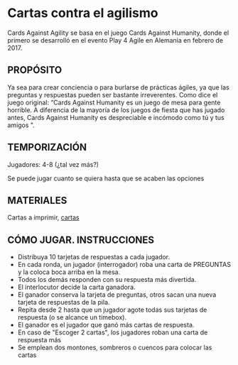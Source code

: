 <link rel="stylesheet" type="text/css" href= "../estilo.css" media="screen" />

# Cartas contra el agilismo

Cards Against Agility se basa en el juego Cards Against Humanity,
donde el primero se desarrolló en el evento Play 4 Agile en Alemania en febrero de 2017.

## PROPÓSITO

Ya sea para crear conciencia o para burlarse de prácticas ágiles, ya que las preguntas y respuestas pueden ser bastante irreverentes. Como dice el juego original: “Cards Against Humanity es un juego de mesa para gente horrible. A diferencia de la mayoría de los juegos de fiesta que has jugado antes, Cards Against Humanity es despreciable e incómodo como tú y tus amigos ".

## TEMPORIZACIÓN

Jugadores: 4-8 (¿tal vez más?)

Se puede jugar cuanto se quiera hasta que se acaben las opciones

## MATERIALES

Cartas a imprimir, [cartas](baraja_en_castellano.pdf)

## CÓMO JUGAR. INSTRUCCIONES

- Distribuya 10 tarjetas de respuestas  a cada jugador.
- En cada ronda, un jugador (interrogador) roba una carta de PREGUNTAS  y la coloca boca arriba en la mesa.
- Todos los demás responden con su respuesta más divertida.
- El interlocutor decide la carta ganadora.
- El ganador conserva la tarjeta de preguntas, otros sacan una nueva tarjeta de respuestas de la pila.
- Repita desde 2 hasta que un jugador agote todas sus tarjetas de respuesta (o se alcance un timebox).
- El ganador es el jugador que ganó más cartas de respuesta.
- En caso de "Escoger 2 cartas", los jugadores roban una carta de respuesta más
- Se emplean dos montones, sombreros o cuencos para colocar las cartas
